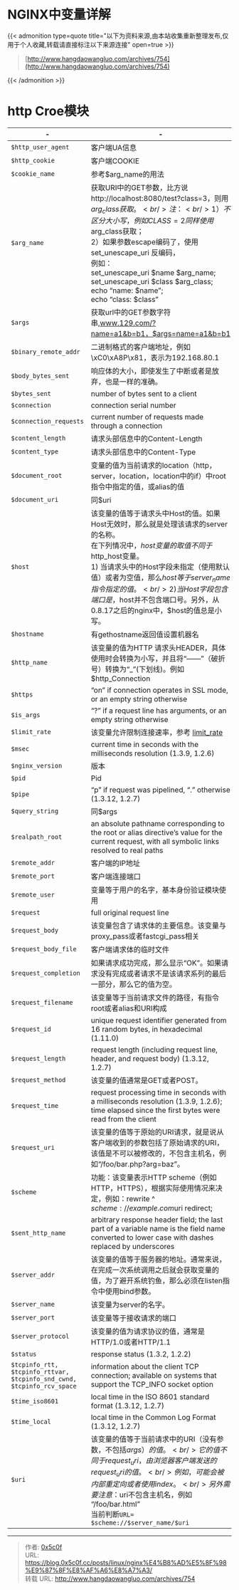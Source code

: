# NGINX中变量详解

{{< admonition type=quote title="以下为资料来源,由本站收集重新整理发布,仅用于个人收藏,转载请直接标注以下来源连接" open=true >}}

> [http://www.hangdaowangluo.com/archives/754](http://www.hangdaowangluo.com/archives/754)  

{{< /admonition >}}

# http Croe模块

| -                                                                      | -                                                                                                                                                                                                                                                                                                                                     |
| ----------------------------------------------------------------------------------- | ------------------------------------------------------------------------------------------------------------------------------------------------------------------------------------------------------------------------------------------------------------------------------------------------------------------------------------- |
| `$http_user_agent`                                                     | 客户端UA信息                                                                                                                                                                                                                                                                                                                          |
| `$http_cookie	`                                                        | 客户端COOKIE                                                                                                                                                                                                                                                                                                                          |
| `$cookie_name	`                                                        | 参考$arg_name的用法                                                                                                                                                                                                                                                                                                                   |
| `$arg_name	`                                                           | 获取URI中的GET参数，比方说http://localhost:8080/test?class=3，则用$arg_class获取。<br/>注：<br/>1）不区分大小写，例如CLASS=2同样使用$arg_class获取；<br/>2）如果参数escape编码了，使用set_unescape_uri 反编码，<br/>例如：<br/>set_unescape_uri $name $arg_name;<br/>set_unescape_uri $class $arg_class;<br/>echo “name: $name”;<br/>echo “class: $class” |
| `$args	`                                                               | 获取url中的GET参数字符串,www.129.com/?name=a1&b=b1，$args=name=a1&b=b1                                                                                                                                                                                                                                                                |
| `$binary_remote_addr`                                                  | 二进制格式的客户端地址，例如\xC0\xA8P\x81，表示为192.168.80.1                                                                                                                                                                                                                                                                         |
| `$body_bytes_sent`                                                     | 响应体的大小，即使发生了中断或者是放弃，也是一样的准确。                                                                                                                                                                                                                                                                              |
| `$bytes_sent`                                                          | number of bytes sent to a client                                                                                                                                                                                                                                                                                                      |
| `$connection`                                                          | connection serial number                                                                                                                                                                                                                                                                                                              |
| `$connection_requests`                                                 | current number of requests made through a connection                                                                                                                                                                                                                                                                                  |
| `$content_length`                                                      | 请求头部信息中的Content-Length                                                                                                                                                                                                                                                                                                        |
| `$content_type`                                                        | 请求头部信息中的Content-Type                                                                                                                                                                                                                                                                                                          |
| `$document_root`                                                       | 变量的值为当前请求的location（http，server，location，location中的if）中root指令中指定的值，或alias的值                                                                                                                                                                                                                               |
| `$document_uri`                                                        | 同$uri                                                                                                                                                                                                                                                                                                                                |
| `$host`                                                                | 该变量的值等于请求头中Host的值。如果Host无效时，那么就是处理该请求的server的名称。<br/>在下列情况中，$host变量的取值不同于$http_host变量。<br/>1) 当请求头中的Host字段未指定（使用默认值）或者为空值，那么$host等于server_name指令指定的值。<br/>2) 当Host字段包含端口是，$host并不包含端口号。另外，从0.8.17之后的nginx中，$host的值总是小写。      |
| `$hostname`                                                            | 有gethostname返回值设置机器名                                                                                                                                                                                                                                                                                                         |
| `$http_name`                                                           | 该变量的值为HTTP 请求头HEADER，具体使用时会转换为小写，并且将“——”（破折号）转换为“_”(下划线)。例如$http_Connection                                                                                                                                                                                                                    |
| `$https`                                                               | “on” if connection operates in SSL mode, or an empty string otherwise                                                                                                                                                                                                                                                                 |
| `$is_args`                                                             | “?” if a request line has arguments, or an empty string otherwise                                                                                                                                                                                                                                                                     |
| `$limit_rate`                                                          | 该变量允许限制连接速率，参考 [limit_rate](http://nginx.org/en/docs/http/ngx_http_core_module.html#limit_rate)                                                                                                                                                                                                                         |
| `$msec`                                                                | current time in seconds with the milliseconds resolution (1.3.9, 1.2.6)                                                                                                                                                                                                                                                               |
| `$nginx_version`                                                       | 版本                                                                                                                                                                                                                                                                                                                                  |
| `$pid`                                                                 | Pid                                                                                                                                                                                                                                                                                                                                   |
| `$pipe`                                                                | “p” if request was pipelined, “.” otherwise (1.3.12, 1.2.7)                                                                                                                                                                                                                                                                           |
| `$query_string`                                                        | 同$args                                                                                                                                                                                                                                                                                                                               |
| `$realpath_root`                                                       | an absolute pathname corresponding to the root or alias directive’s value for the current request, with all symbolic links resolved to real paths                                                                                                                                                                                     |
| `$remote_addr`                                                         | 客户端的IP地址                                                                                                                                                                                                                                                                                                                        |
| `$remote_port`                                                         | 客户端连接端口                                                                                                                                                                                                                                                                                                                        |
| `$remote_user`                                                         | 变量等于用户的名字，基本身份验证模块使用                                                                                                                                                                                                                                                                                              |
| `$request`                                                             | full original request line                                                                                                                                                                                                                                                                                                            |
| `$request_body`                                                        | 该变量包含了请求体的主要信息。该变量与proxy_pass或者fastcgi_pass相关                                                                                                                                                                                                                                                                  |
| `$request_body_file`                                                   | 客户端请求体的临时文件                                                                                                                                                                                                                                                                                                                |
| `$request_completion`                                                  | 如果请求成功完成，那么显示“OK”。如果请求没有完成或者请求不是该请求系列的最后一部分，那么它的值为空。                                                                                                                                                                                                                                  |
| `$request_filename`                                                    | 该变量等于当前请求文件的路径，有指令root或者alias和URI构成                                                                                                                                                                                                                                                                            |
| `$request_id`                                                          | unique request identifier generated from 16 random bytes, in hexadecimal (1.11.0)                                                                                                                                                                                                                                                     |
| `$request_length`                                                      | request length (including request line, header, and request body) (1.3.12, 1.2.7)                                                                                                                                                                                                                                                     |
| `$request_method`                                                      | 该变量的值通常是GET或者POST。                                                                                                                                                                                                                                                                                                         |
| `$request_time`                                                        | request processing time in seconds with a milliseconds resolution (1.3.9, 1.2.6); time elapsed since the first bytes were read from the client                                                                                                                                                                                        |
| `$request_uri`                                                         | 该变量的值等于原始的URI请求，就是说从客户端收到的参数包括了原始请求的URI，该值是不可以被修改的，不包含主机名，例如“/foo/bar.php?arg=baz”。                                                                                                                                                                                            |
| `$scheme`                                                              | 功能：该变量表示HTTP scheme（例如HTTP，HTTPS），根据实际使用情况来决定，例如：rewrite  ^ $scheme://example.com$uri redirect;                                                                                                                                                                                                          |
| `$sent_http_name`                                                      | arbitrary response header field; the last part of a variable name is the field name converted to lower case with dashes replaced by underscores                                                                                                                                                                                       |
| `$server_addr`                                                         | 该变量的值等于服务器的地址。通常来说，在完成一次系统调用之后就会获取变量的值，为了避开系统钓鱼，那么必须在listen指令中使用bind参数。                                                                                                                                                                                                  |
| `$server_name`                                                         | 该变量为server的名字。                                                                                                                                                                                                                                                                                                                |
| `$server_port`                                                         | 该变量等于接收请求的端口                                                                                                                                                                                                                                                                                                              |
| `$server_protocol`                                                     | 该变量的值为请求协议的值，通常是HTTP/1.0或者HTTP/1.1                                                                                                                                                                                                                                                                                  |
| `$status`                                                              | response status (1.3.2, 1.2.2)                                                                                                                                                                                                                                                                                                        |
| `$tcpinfo_rtt, $tcpinfo_rttvar, $tcpinfo_snd_cwnd, $tcpinfo_rcv_space` | information about the client TCP connection; available on systems that support the TCP_INFO socket option                                                                                                                                                                                                                             |
| `$time_iso8601`                                                        | local time in the ISO 8601 standard format (1.3.12, 1.2.7)                                                                                                                                                                                                                                                                            |
| `$time_local`                                                          | local time in the Common Log Format (1.3.12, 1.2.7)                                                                                                                                                                                                                                                                                   |
| `$uri`                                                                 | 该变量的值等于当前请求中的URI（没有参数，不包括$args）的值。<br/>它的值不同于request_uri，由浏览器客户端发送的request_uri的值。<br/>例如，可能会被内部重定向或者使用index。<br/>另外需要注意：$uri不包含主机名，例如 “/foo/bar.html”<br/>当前判断`URL= $scheme://$server_name/$uri`                                                               |

---

> 作者: [0x5c0f](https://blog.0x5c0f.cc)  
> URL: https://blog.0x5c0f.cc/posts/linux/nginx%E4%B8%AD%E5%8F%98%E9%87%8F%E8%AF%A6%E8%A7%A3/  
> 转载 URL: http://www.hangdaowangluo.com/archives/754
